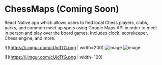 # ChessMaps (Coming Soon)
React Native app which allows users to find local Chess players, clubs, parks, and common meet up spots using Google Maps API in order
to meet in person and play over the board games. Includes clock, scorekeeper, Chess engine, and more.
 
![](https://i.imgur.com/cUjoTfG.png | width=200)
![image](https://i.imgur.com/IDsV5Hc.png)
![image](https://i.imgur.com/Dvo2PP3.png)

![](https://i.imgur.com/cUjoTfG.png | width=100)

